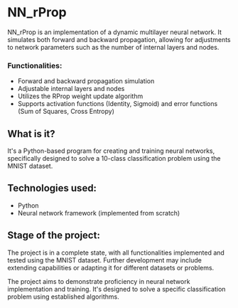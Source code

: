 # NN_rProp

NN_rProp is an implementation of a dynamic multilayer neural network.
It simulates both forward and backward propagation, allowing for adjustments to network parameters such as the number of internal layers and nodes.

### Functionalities:
- Forward and backward propagation simulation
- Adjustable internal layers and nodes
- Utilizes the RProp weight update algorithm
- Supports activation functions (Identity, Sigmoid) and error functions (Sum of Squares, Cross Entropy)

## What is it?
It's a Python-based program for creating and training neural networks, specifically designed to solve a 10-class classification problem using the MNIST dataset.

## Technologies used:
- Python
- Neural network framework (implemented from scratch)

## Stage of the project:
The project is in a complete state, with all functionalities implemented and tested using the MNIST dataset. Further development may include extending capabilities or adapting it for different datasets or problems.

The project aims to demonstrate proficiency in neural network implementation and training. It's designed to solve a specific classification problem using established algorithms.

